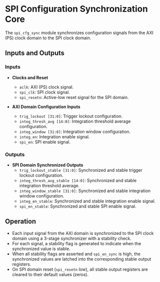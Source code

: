 # SPI Configuration Synchronization Core

The `spi_cfg_sync` module synchronizes configuration signals from the AXI (PS) clock domain to the SPI clock domain.

## Inputs and Outputs

### Inputs

- **Clocks and Reset**
  - `aclk`: AXI (PS) clock signal.
  - `spi_clk`: SPI clock signal.
  - `spi_resetn`: Active-low reset signal for the SPI domain.

- **AXI Domain Configuration Inputs**
  - `trig_lockout [31:0]`: Trigger lockout configuration.
  - `integ_thresh_avg [14:0]`: Integration threshold average configuration.
  - `integ_window [31:0]`: Integration window configuration.
  - `integ_en`: Integration enable signal.
  - `spi_en`: SPI enable signal.

### Outputs

- **SPI Domain Synchronized Outputs**
  - `trig_lockout_stable [31:0]`: Synchronized and stable trigger lockout configuration.
  - `integ_thresh_avg_stable [14:0]`: Synchronized and stable integration threshold average.
  - `integ_window_stable [31:0]`: Synchronized and stable integration window configuration.
  - `integ_en_stable`: Synchronized and stable integration enable signal.
  - `spi_en_stable`: Synchronized and stable SPI enable signal.

## Operation

- Each input signal from the AXI domain is synchronized to the SPI clock domain using a 3-stage synchronizer with a stability check.
- For each signal, a stability flag is generated to indicate when the synchronized value is stable.
- When all stability flags are asserted and `spi_en_sync` is high, the synchronized values are latched into the corresponding stable output registers.
- On SPI domain reset (`spi_resetn` low), all stable output registers are cleared to their default values (zeros).
